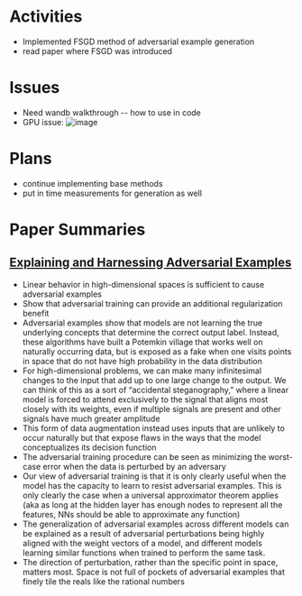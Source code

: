 # Activities
* Implemented FSGD method of adversarial example generation
* read paper where FSGD was introduced

# Issues
* Need wandb walkthrough -- how to use in code
* GPU issue:
  ![image](https://github.com/christymarc/ARCS_Reports/assets/70297740/6ace5b7b-4ac0-4a7f-8a64-38cb0ba64747)

# Plans
* continue implementing base methods
* put in time measurements for generation as well

# Paper Summaries
## [Explaining and Harnessing Adversarial Examples](https://arxiv.org/pdf/1412.6572.pdf)
* Linear behavior in high-dimensional spaces is sufficient to cause adversarial examples
* Show that adversarial training can provide an additional regularization benefit
* Adversarial examples show that models are not learning the true underlying concepts that determine the correct output label. Instead, these algorithms have built a Potemkin village that works well on naturally occurring data, but is exposed as a fake when one visits points in space that do not have high probability in the data distribution
* For high-dimensional problems, we can make many infinitesimal changes to the input that add up to one large change to the output. We can think of this as a sort of “accidental steganography,” where a linear model is forced to attend
exclusively to the signal that aligns most closely with its weights, even if multiple signals are present and other signals have much greater amplitude
* This form of data augmentation instead uses inputs that are unlikely to occur naturally but that expose flaws in the ways that the model conceptualizes its decision function
* The adversarial training procedure can be seen as minimizing the worst-case error when the data is perturbed by an adversary
*  Our view of adversarial training is that it is only clearly useful when the model has the capacity to learn to
resist adversarial examples. This is only clearly the case when a universal approximator theorem applies (aka as long at the hidden layer has enough nodes to represent all the features, NNs should be able to approximate any function)
* The generalization of adversarial examples across different models can be explained as a result of adversarial perturbations being highly aligned with the weight vectors of a model, and different models learning similar functions when trained to perform the same task.
* The direction of perturbation, rather than the specific point in space, matters most. Space is not full of pockets of adversarial examples that finely tile the reals like the rational numbers
